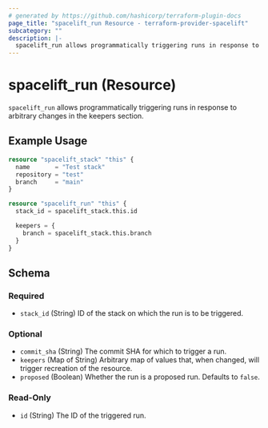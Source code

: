 ```yaml
---
# generated by https://github.com/hashicorp/terraform-plugin-docs
page_title: "spacelift_run Resource - terraform-provider-spacelift"
subcategory: ""
description: |-
  spacelift_run allows programmatically triggering runs in response to arbitrary changes in the keepers section.
---
```


# spacelift_run (Resource)

`spacelift_run` allows programmatically triggering runs in response to arbitrary changes in the keepers section.

## Example Usage

```terraform
resource "spacelift_stack" "this" {
  name       = "Test stack"
  repository = "test"
  branch     = "main"
}

resource "spacelift_run" "this" {
  stack_id = spacelift_stack.this.id

  keepers = {
    branch = spacelift_stack.this.branch
  }
}
```

<!-- schema generated by tfplugindocs -->
## Schema

### Required

- `stack_id` (String) ID of the stack on which the run is to be triggered.

### Optional

- `commit_sha` (String) The commit SHA for which to trigger a run.
- `keepers` (Map of String) Arbitrary map of values that, when changed, will trigger recreation of the resource.
- `proposed` (Boolean) Whether the run is a proposed run. Defaults to `false`.

### Read-Only

- `id` (String) The ID of the triggered run.
